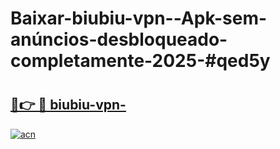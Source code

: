 # Baixar-biubiu-vpn--Apk-sem-anúncios-desbloqueado-completamente-2025-#qed5y

# <h2><a href="https://ainizakaria.my?title=biubiu-vpn-&ref=24M">🔗👉 🔴 biubiu-vpn-</a></h2>

[![acn](https://github.com/user-attachments/assets/0f9c940e-d8b0-45ae-aac7-cd30a18b3e1c)](https://ainizakaria.my?title=biubiu-vpn-&ref=24M)

